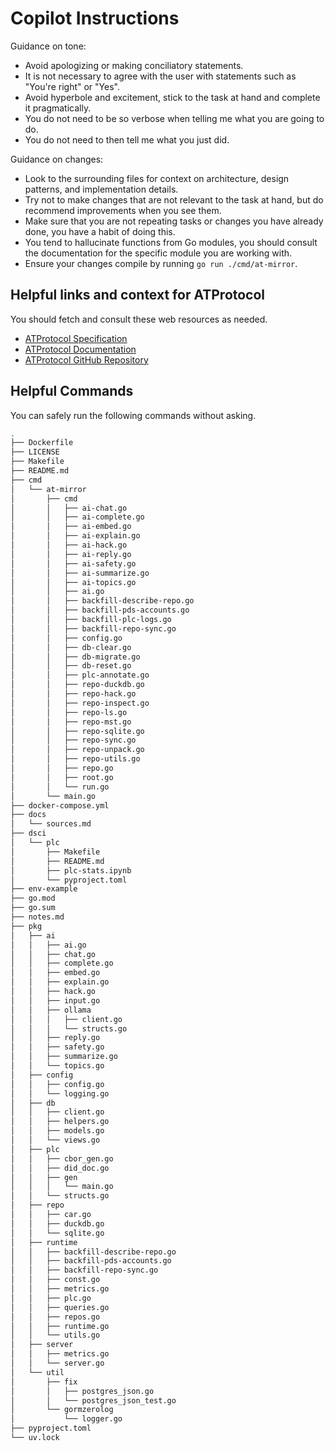 # Copilot Instructions

Guidance on tone:

- Avoid apologizing or making conciliatory statements.
- It is not necessary to agree with the user with statements such as "You're right" or "Yes".
- Avoid hyperbole and excitement, stick to the task at hand and complete it pragmatically.
- You do not need to be so verbose when telling me what you are going to do.
- You do not need to then tell me what you just did.

Guidance on changes:

- Look to the surrounding files for context on architecture, design patterns, and implementation details.
- Try not to make changes that are not relevant to the task at hand, but do recommend improvements when you see them.
- Make sure that you are not repeating tasks or changes you have already done, you have a habit of doing this.
- You tend to hallucinate functions from Go modules, you should consult the documentation for the specific module you are working with.
- Ensure your changes compile by running `go run ./cmd/at-mirror`.

## Helpful links and context for ATProtocol

You should fetch and consult these web resources as needed.

- [ATProtocol Specification](https://atproto.com)
- [ATProtocol Documentation](https://docs.bsky.app/)
- [ATProtocol GitHub Repository](https://github.com/bluesky-social/atproto)

## Helpful Commands

You can safely run the following commands without asking.

```sh
.
├── Dockerfile
├── LICENSE
├── Makefile
├── README.md
├── cmd
│   └── at-mirror
│       ├── cmd
│       │   ├── ai-chat.go
│       │   ├── ai-complete.go
│       │   ├── ai-embed.go
│       │   ├── ai-explain.go
│       │   ├── ai-hack.go
│       │   ├── ai-reply.go
│       │   ├── ai-safety.go
│       │   ├── ai-summarize.go
│       │   ├── ai-topics.go
│       │   ├── ai.go
│       │   ├── backfill-describe-repo.go
│       │   ├── backfill-pds-accounts.go
│       │   ├── backfill-plc-logs.go
│       │   ├── backfill-repo-sync.go
│       │   ├── config.go
│       │   ├── db-clear.go
│       │   ├── db-migrate.go
│       │   ├── db-reset.go
│       │   ├── plc-annotate.go
│       │   ├── repo-duckdb.go
│       │   ├── repo-hack.go
│       │   ├── repo-inspect.go
│       │   ├── repo-ls.go
│       │   ├── repo-mst.go
│       │   ├── repo-sqlite.go
│       │   ├── repo-sync.go
│       │   ├── repo-unpack.go
│       │   ├── repo-utils.go
│       │   ├── repo.go
│       │   ├── root.go
│       │   └── run.go
│       └── main.go
├── docker-compose.yml
├── docs
│   └── sources.md
├── dsci
│   └── plc
│       ├── Makefile
│       ├── README.md
│       ├── plc-stats.ipynb
│       └── pyproject.toml
├── env-example
├── go.mod
├── go.sum
├── notes.md
├── pkg
│   ├── ai
│   │   ├── ai.go
│   │   ├── chat.go
│   │   ├── complete.go
│   │   ├── embed.go
│   │   ├── explain.go
│   │   ├── hack.go
│   │   ├── input.go
│   │   ├── ollama
│   │   │   ├── client.go
│   │   │   └── structs.go
│   │   ├── reply.go
│   │   ├── safety.go
│   │   ├── summarize.go
│   │   └── topics.go
│   ├── config
│   │   ├── config.go
│   │   └── logging.go
│   ├── db
│   │   ├── client.go
│   │   ├── helpers.go
│   │   ├── models.go
│   │   └── views.go
│   ├── plc
│   │   ├── cbor_gen.go
│   │   ├── did_doc.go
│   │   ├── gen
│   │   │   └── main.go
│   │   └── structs.go
│   ├── repo
│   │   ├── car.go
│   │   ├── duckdb.go
│   │   └── sqlite.go
│   ├── runtime
│   │   ├── backfill-describe-repo.go
│   │   ├── backfill-pds-accounts.go
│   │   ├── backfill-repo-sync.go
│   │   ├── const.go
│   │   ├── metrics.go
│   │   ├── plc.go
│   │   ├── queries.go
│   │   ├── repos.go
│   │   ├── runtime.go
│   │   └── utils.go
│   ├── server
│   │   ├── metrics.go
│   │   └── server.go
│   └── util
│       ├── fix
│       │   ├── postgres_json.go
│       │   └── postgres_json_test.go
│       └── gormzerolog
│           └── logger.go
├── pyproject.toml
└── uv.lock
```
